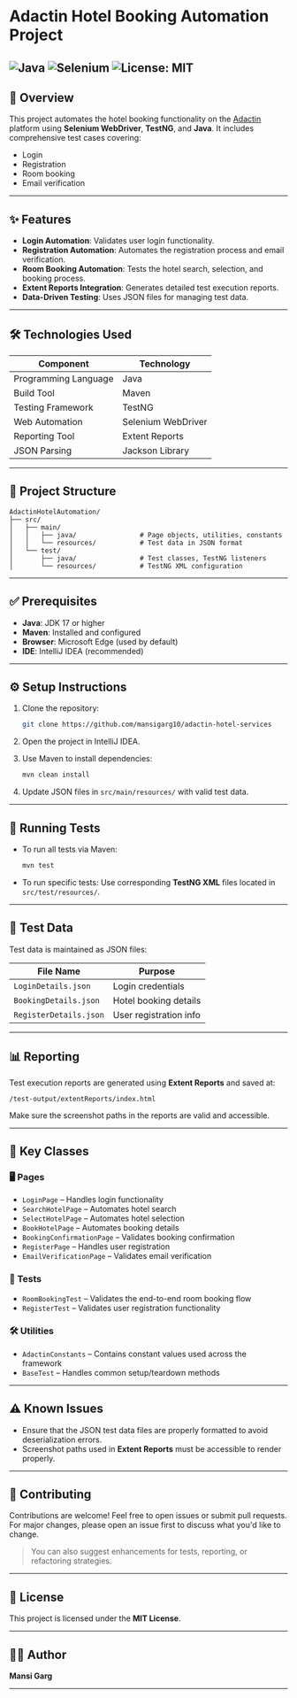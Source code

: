 # Adactin Hotel Booking Automation Project
![Java](https://img.shields.io/badge/Java-17-blue)
![Selenium](https://img.shields.io/badge/Selenium-43B02A?style=for-the-badge&logo=selenium&logoColor=white)
![License: MIT](https://img.shields.io/badge/License-MIT-yellow.svg)
---

## 📝 Overview

This project automates the hotel booking functionality on the [Adactin](https://adactinhotelapp.com/HotelAppBuild2/) platform using **Selenium WebDriver**, **TestNG**, and **Java**. It includes comprehensive test cases covering:

- Login
- Registration
- Room booking
- Email verification

---

## ✨ Features

- **Login Automation**: Validates user login functionality.
- **Registration Automation**: Automates the registration process and email verification.
- **Room Booking Automation**: Tests the hotel search, selection, and booking process.
- **Extent Reports Integration**: Generates detailed test execution reports.
- **Data-Driven Testing**: Uses JSON files for managing test data.

---

## 🛠 Technologies Used

| Component             | Technology         |
|----------------------|--------------------|
| Programming Language | Java               |
| Build Tool           | Maven              |
| Testing Framework    | TestNG             |
| Web Automation       | Selenium WebDriver |
| Reporting Tool       | Extent Reports     |
| JSON Parsing         | Jackson Library    |

---

## 📁 Project Structure

```
AdactinHotelAutomation/
├── src/
│   ├── main/
│   │   ├── java/                # Page objects, utilities, constants
│   │   └── resources/           # Test data in JSON format
│   └── test/
│       ├── java/                # Test classes, TestNG listeners
│       └── resources/           # TestNG XML configuration
```

---

## ✅ Prerequisites

- **Java**: JDK 17 or higher
- **Maven**: Installed and configured
- **Browser**: Microsoft Edge (used by default)
- **IDE**: IntelliJ IDEA (recommended)

---

## ⚙️ Setup Instructions

1. Clone the repository:
   ```bash
   git clone https://github.com/mansigarg10/adactin-hotel-services
   ```

2. Open the project in IntelliJ IDEA.

3. Use Maven to install dependencies:
   ```bash
   mvn clean install
   ```

4. Update JSON files in `src/main/resources/` with valid test data.

---

## 🚀 Running Tests

- To run all tests via Maven:
  ```bash
  mvn test
  ```

- To run specific tests:
  Use corresponding **TestNG XML** files located in `src/test/resources/`.

---

## 🧪 Test Data

Test data is maintained as JSON files:

| File Name              | Purpose                |
|------------------------|------------------------|
| `LoginDetails.json`    | Login credentials      |
| `BookingDetails.json`  | Hotel booking details  |
| `RegisterDetails.json` | User registration info |

---

## 📊 Reporting

Test execution reports are generated using **Extent Reports** and saved at:

```
/test-output/extentReports/index.html
```

Make sure the screenshot paths in the reports are valid and accessible.

---

## 📌 Key Classes

### 🖥 Pages

- `LoginPage` – Handles login functionality
- `SearchHotelPage` – Automates hotel search
- `SelectHotelPage` – Automates hotel selection
- `BookHotelPage` – Automates booking details
- `BookingConfirmationPage` – Validates booking confirmation
- `RegisterPage` – Handles user registration
- `EmailVerificationPage` – Validates email verification

### 🧪 Tests

- `RoomBookingTest` – Validates the end-to-end room booking flow
- `RegisterTest` – Validates user registration functionality

### 🛠 Utilities

- `AdactinConstants` – Contains constant values used across the framework
- `BaseTest` – Handles common setup/teardown methods

---

## ⚠️ Known Issues

- Ensure that the JSON test data files are properly formatted to avoid deserialization errors.
- Screenshot paths used in **Extent Reports** must be accessible to render properly.

---

## 🤝 Contributing
Contributions are welcome! Feel free to open issues or submit pull requests.  
For major changes, please open an issue first to discuss what you'd like to change.

> You can also suggest enhancements for tests, reporting, or refactoring strategies.

---

## 📄 License

This project is licensed under the **MIT License**.

---

## 👩‍💻 Author

**Mansi Garg**

---
